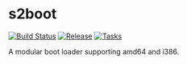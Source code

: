 # s2boot

[![Build Status](https://drone.omegazero.org/api/badges/sxboot/core/status.svg)](https://drone.omegazero.org/sxboot/core)
[![Release](https://api.omegazero.org/v1/git/getrepobadge?author=sxboot&repository=core&metric=release&color=909&width=100)](https://git.omegazero.org/sxboot/core/releases)
[![Tasks](https://api.omegazero.org/v1/kanboard/badge?projectId=1)](https://board.omegazero.org/?controller=BoardViewController&action=readonly&token=2932f13dc20a64c9b0b80ac40cbe8cb1f4d704d217bc93048daee8bc7536)

A modular boot loader supporting amd64 and i386.
